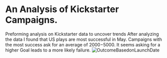 # An Analysis of Kickstarter Campaigns.
Preforming analysis on Kickstarter data to uncover trends
After analyzing the data I found that US plays are most successful in May. Campaigns with the most success ask for an average of $2000-$5000. It seems asking for a higher Goal leads to a more likely failure.
![OutcomeBasedonLaunchDate](path/to/image_name.png)
